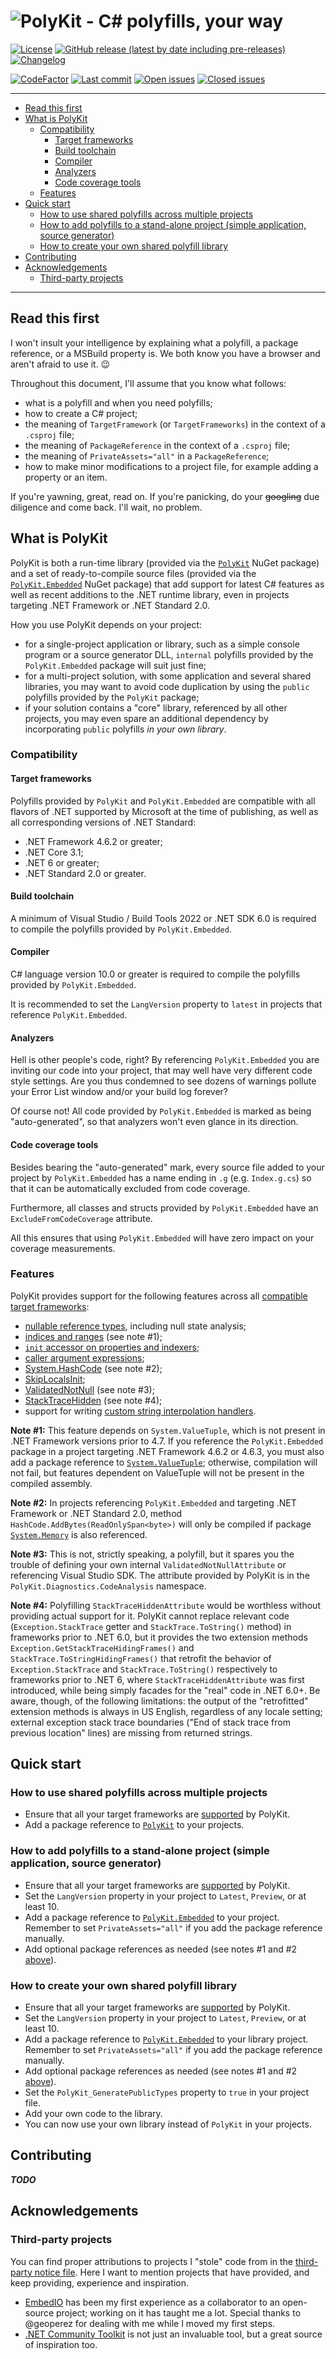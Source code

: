 # ![PolyKit - C# polyfills, your way](graphics/Readme.png)

[![License](https://img.shields.io/github/license/Buildvana/PolyKit.svg)](https://github.com/Buildvana/PolyKit/blob/main/LICENSE)
[![GitHub release (latest by date including pre-releases)](https://img.shields.io/github/v/release/Buildvana/PolyKit?include_prereleases)](https://github.com/Buildvana/PolyKit/releases)
[![Changelog](https://img.shields.io/badge/changelog-Keep%20a%20Changelog%20v1.0.0-%23E05735)](https://github.com/Buildvana/PolyKit/blob/main/CHANGELOG.md)

[![CodeFactor](https://www.codefactor.io/repository/github/Buildvana/PolyKit/badge)](https://www.codefactor.io/repository/github/Buildvana/PolyKit)
[![Last commit](https://img.shields.io/github/last-commit/Buildvana/PolyKit.svg)](https://github.com/Buildvana/PolyKit/commits/main)
[![Open issues](https://img.shields.io/github/issues-raw/Buildvana/PolyKit.svg?label=open+issues)](https://github.com/Buildvana/PolyKit/issues?q=is%3Aissue+is%3Aopen+sort%3Aupdated-desc)
[![Closed issues](https://img.shields.io/github/issues-closed-raw/Buildvana/PolyKit.svg?label=closed+issues)](https://github.com/Buildvana/PolyKit/issues?q=is%3Aissue+is%3Aclosed+sort%3Aupdated-desc)

---

<!--TOC-->
  - [Read this first](#read-this-first)
  - [What is PolyKit](#what-is-polykit)
    - [Compatibility](#compatibility)
      - [Target frameworks](#target-frameworks)
      - [Build toolchain](#build-toolchain)
      - [Compiler](#compiler)
      - [Analyzers](#analyzers)
      - [Code coverage tools](#code-coverage-tools)
    - [Features](#features)
  - [Quick start](#quick-start)
    - [How to use shared polyfills across multiple projects](#how-to-use-shared-polyfills-across-multiple-projects)
    - [How to add polyfills to a stand-alone project (simple application, source generator)](#how-to-add-polyfills-to-a-stand-alone-project-simple-application-source-generator)
    - [How to create your own shared polyfill library](#how-to-create-your-own-shared-polyfill-library)
  - [Contributing](#contributing)
  - [Acknowledgements](#acknowledgements)
    - [Third-party projects](#third-party-projects)
<!--/TOC-->

---

## Read this first

I won't insult your intelligence by explaining what a polyfill, a package reference, or a MSBuild property is. We both know you have a browser and aren't afraid to use it. :wink:

Throughout this document, I'll assume that you know what follows:

- what is a polyfill and when you need polyfills;
- how to create a C# project;
- the meaning of `TargetFramework` (or `TargetFrameworks`) in the context of a `.csproj` file;
- the meaning of `PackageReference` in the context of a `.csproj` file;
- the meaning of `PrivateAssets="all"` in a `PackageReference`;
- how to make minor modifications to a project file, for example adding a property or an item.

If you're yawning, great, read on. If you're panicking, do your ~~googling~~ due diligence and come back. I'll wait, no problem.

## What is PolyKit

PolyKit is both a run-time library (provided via the [`PolyKit`](https://nuget.org/packages/PolyKit) NuGet package) and a set of ready-to-compile source files (provided via the [`PolyKit.Embedded`](https://nuget.org/packages/PolyKit.Embedded) NuGet package) that add support for latest C# features as well as recent additions to the .NET runtime library, even in projects targeting .NET Framework or .NET Standard 2.0.

How you use PolyKit depends on your project:

- for a single-project application or library, such as a simple console program or a source generator DLL, `internal` polyfills provided by the `PolyKit.Embedded` package will suit just fine;
- for a multi-project solution, with some application and several shared libraries, you may want to avoid code duplication by using the `public` polyfills provided by the `PolyKit` package;
- if your solution contains a "core" library, referenced by all other projects, you may even spare an additional dependency by incorporating `public` polyfills _in your own library_.

### Compatibility

#### Target frameworks

Polyfills provided by `PolyKit` and `PolyKit.Embedded` are compatible with all flavors of .NET supported by Microsoft at the time of publishing, as well as all corresponding versions of .NET Standard:

- .NET Framework 4.6.2 or greater;
- .NET Core 3.1;
- .NET 6 or greater;
- .NET Standard 2.0 or greater.

#### Build toolchain

A minimum of Visual Studio / Build Tools 2022 or .NET SDK 6.0 is required to compile the polyfills provided by `PolyKit.Embedded`.

#### Compiler

C# language version 10.0 or greater is required to compile the polyfills provided by `PolyKit.Embedded`.

It is recommended to set the `LangVersion` property to `latest` in projects that reference `PolyKit.Embedded`.

#### Analyzers

Hell is other people's code, right? By referencing `PolyKit.Embedded` you are inviting our code into your project, that may well have very different code style settings. Are you thus condemned to see dozens of warnings pollute your Error List window and/or your build log forever?

Of course not! All code provided by `PolyKit.Embedded` is marked as being "auto-generated", so that analyzers won't even glance in its direction.

#### Code coverage tools

Besides bearing the "auto-generated" mark, every source file added to your project by `PolyKit.Embedded` has a name ending in `.g` (e.g. `Index.g.cs`) so that it can be automatically excluded from code coverage.

Furthermore, all classes and structs provided by `PolyKit.Embedded` have an `ExcludeFromCodeCoverage` attribute.

All this ensures that using `PolyKit.Embedded` will have zero impact on your coverage measurements.

### Features

PolyKit provides support for the following features across all [compatible target frameworks](#target-frameworks):

- [nullable reference types](https://docs.microsoft.com/en-us/dotnet/csharp/nullable-references), including null state analysis;
- [indices and ranges](https://docs.microsoft.com/en-us/dotnet/csharp/whats-new/csharp-8#indices-and-ranges) (see note #1);
- [`init` accessor on properties and indexers](https://docs.microsoft.com/en-us/dotnet/csharp/language-reference/keywords/init);
- [caller argument expressions](https://docs.microsoft.com/en-us/dotnet/csharp/language-reference/attributes/caller-information#argument-expressions);
- [System.HashCode](https://docs.microsoft.com/en-us/dotnet/api/system.hashcode) (see note #2);
- [SkipLocalsInit](https://docs.microsoft.com/en-us/dotnet/csharp/language-reference/attributes/general#skiplocalsinit-attribute);
- [ValidatedNotNull](https://docs.microsoft.com/en-us/dotnet/api/microsoft.validatednotnullattribute) (see note #3);
- [StackTraceHidden](https://docs.microsoft.com/en-us/dotnet/api/system.diagnostics.stacktracehiddenattribute) (see note #4);
- support for writing [custom string interpolation handlers](https://docs.microsoft.com/en-us/dotnet/csharp/whats-new/tutorials/interpolated-string-handler).

**Note #1:** This feature depends on `System.ValueTuple`, which is not present in .NET Framework versions prior to 4.7. If you reference the `PolyKit.Embedded` package in a project targeting .NET Framework 4.6.2 or 4.6.3, you must also add a package reference to [`System.ValueTuple`](https://www.nuget.org/packages/System.ValueTuple); otherwise, compilation will not fail, but features dependent on ValueTuple will not be present in the compiled assembly.

**Note #2:** In projects referencing `PolyKit.Embedded` and targeting .NET Framework or .NET Standard 2.0, method `HashCode.AddBytes(ReadOnlySpan<byte>)` will only be compiled if package [`System.Memory`](https://www.nuget.org/packages/System.Memory) is also referenced.

**Note #3:** This is not, strictly speaking, a polyfill, but it spares you the trouble of defining your own internal `ValidatedNotNullAttribute` or referencing Visual Studio SDK. The attribute provided by PolyKit is in the `PolyKit.Diagnostics.CodeAnalysis` namespace.

**Note #4:** Polyfilling `StackTraceHiddenAttribute` would be worthless without providing actual support for it.
PolyKit cannot replace relevant code (`Exception.StackTrace` getter and `StackTrace.ToString()` method) in frameworks prior to .NET 6.0, but it provides the two extension methods `Exception.GetStackTraceHidingFrames()` and `StackTrace.ToStringHidingFrames()` that retrofit the behavior of `Exception.StackTrace` and `StackTrace.ToString()` respectively to frameworks prior to .NET 6, where `StackTraceHiddenAttribute` was first introduced, while being simply facades for the "real" code in .NET 6.0+.
Be aware, though, of the following limitations: the output of the "retrofitted" extension methods is always in US English, regardless of any locale setting; external exception stack trace boundaries ("End of stack trace from previous location" lines) are missing from returned strings.

## Quick start

### How to use shared polyfills across multiple projects

- Ensure that all your target frameworks are [supported](#target-frameworks) by PolyKit.
- Add a package reference to [`PolyKit`](https://nuget.org/packages/PolyKit) to your projects.

### How to add polyfills to a stand-alone project (simple application, source generator)

- Ensure that all your target frameworks are [supported](#target-frameworks) by PolyKit.
- Set the `LangVersion` property in your project to `Latest`, `Preview`, or at least 10.
- Add a package reference to [`PolyKit.Embedded`](https://nuget.org/packages/PolyKit.Embedded) to your project.  
Remember to set `PrivateAssets="all"` if you add the package reference manually.
- Add optional package references as needed (see notes #1 and #2 [above](#features)).

### How to create your own shared polyfill library

- Ensure that all your target frameworks are [supported](#target-frameworks) by PolyKit.
- Set the `LangVersion` property in your project to `Latest`, `Preview`, or at least 10.
- Add a package reference to [`PolyKit.Embedded`](https://nuget.org/packages/PolyKit.Embedded) to your library project.  
Remember to set `PrivateAssets="all"` if you add the package reference manually.
- Add optional package references as needed (see notes #1 and #2 [above](#features)).
- Set the `PolyKit_GeneratePublicTypes` property to `true` in your project file.
- Add your own code to the library.
- You can now use your own library instead of `PolyKit` in your projects.

## Contributing

_**TODO**_

## Acknowledgements

### Third-party projects

You can find proper attributions to projects I "stole" code from in the [third-party notice file](./THIRD-PARTY-NOTICES). Here I want to mention projects that have provided, and keep providing, experience and inspiration.

- [EmbedIO](https://github.com/unosquare/embedio) has been my first experience as a collaborator to an open-source project; working on it has taught me a lot. Special thanks to @geoperez for dealing with me while I moved my first steps.
- [.NET Community Toolkit](https://github.com/CommunityToolkit/dotnet) is not just an invaluable tool, but a great source of inspiration too.
